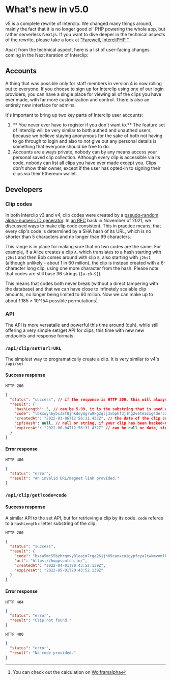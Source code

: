# What's new in v5.0

v5 is a complete rewrite of Interclip. We changed many things around, mainly the fact that it is no longer good ol' PHP powering the whole app, but rather serverless Next.js. If you want to dive deeper in the technical aspects of the rewrite, please take a look at ["Farewell, IntercliPHP
"](https://blog.trnck.dev/farewell-intercliphp/).

Apart from the technical aspect, here is a list of user-facing changes coming in the Next iteration of Interclip:

## Accounts

A thing that was possible only for staff members in version 4 is now rolling out to everyone. If you choose to sign up for Interclip using one of our login providers, you can have a single place for viewing all of the clips you have ever made, with far more customization and control. There is also an entirely new interface for admins.

It's important to bring up two key parts of Interclip user accounts:
1. ** You never ever have to register if you don't want to.** The feature set of Interclip will be very similar to both authed and unauthed users, because we believe staying anonymous for the sake of both not having to go through to login and also to not give out any personal details is something that everyone should be free to do.
2. Accounts are always private, nobody can by any means access your personal saved clip collection. Although every clip is accessible via its code, nobody can list all clips you have ever made except you. Clips don't show their owner, except if the user has opted-in to signing their clips via their Ethereum wallet.

## Developers

### Clip codes

In both Interclip v3 and v4, clip codes were created by a [pseudo-random alpha-numeric ID generator](https://github.com/interclip/interclip/blob/a08bcd48d1291b725ee9761902aa899d578bd796/includes/components/new.php#L29-L38). In [an RFC](https://github.com/interclip/next/discussions/98) back in November of 2021, we discussed ways to make clip code consistent. This in practice means, that every clip's code is determined by a SHA hash of its URL, which is no shorter than 5 characters and no longer than 99 characters. 

This range is in place for making sure that no two codes are the same. For example, if a Alice creates a clip `A`, which translates to a hash starting with `j2hs1` and then Bob comes around with clip `B`, also starting with `j2hs1` (although unlikely - about 1 in 60 milion), the clip is instead created with a 6-character long clip, using one more character from the hash. Please note that codes are still base 36 strings (`[a-z0-9]`).

This means that codes both never break (without a direct tampering with the database) and that we can have close to infinetely scalable clip amounts, no longer being limited to 60 milion. Now we can make up to about <span title="11856256217000761133249302542188159231749687370958039708207752192642025820822770528307559426132141591578133762963225828637624034458822090066222655331106816">1.185 × 10^154</span> possible permutations[^1].


### API

The API is more versataile and powerful this time around (duh), while still offering a very simple set/get API for clips, this time with new new endpoints and response formats.

### `/api/clip/set?url=URL`

The simplest way to programatically create a clip. It is very similar to v4's `/api/set`

#### Success response

`HTTP 200`
```json
{
  "status": "success", // if the response is HTTP 200, this will always be `success`
  "result": {
    "hashLength": 5, // can be 5-99, it is the substring that is used as the display code
    "code": "lbkxwyn6ybc38f8jhkdoymgrw9kg2qlj3xbpkf3j1hg2veteazxg4derczx55qspg78hhrnmgqzvad1sopguf2mvtonp1f591m9", // the full code of a  clip
    "createdAt": "2022-03-06T12:56:31.432Z", // the date of the clip creation
    "ipfsHash": null, // null or string, if your clip has been backed-up to IPFS, you will find the CID here
    "expiresAt": "2022-06-04T12:56:31.432Z" // can be null or date, signalling when the clip will expire (by default 3 months)
  }
}
```

#### Error response

`HTTP 400`

```json
{
  "status": "error",
  "result": "An invalid URL/magnet link provided."
}
```

### `/api/clip/get?code=code`

#### Success response

A similar API to the set API, but for retrieving a clip by its code. `code` referes to a `hashLength`+ letter substring of the clip. 

`HTTP 200`

```json
{
  "status": "success",
  "result": {
    "code": "bxca5mc55bzhrqmvy8loaim7rga26jjh09caoxcuigypfoyaltwkmvomlbv1crzzyxeemrakrtdm8qb8tuvk2rinar8v7wo5fjg",
    "url": "https://hoppscotch.io/",
    "createdAt": "2022-04-01T20:43:52.139Z",
    "expiresAt": "2022-05-01T20:43:52.139Z"
  }
}
```

#### Error response

`HTTP 404`

```json
{
  "status": "error",
  "result": "Clip not found."
}
```

`HTTP 400`

```json
{
  "status": "error",
  "result": "No code provided."
}
```

[^1]: You can check out the calculation on [Wolframalpha](https://www.wolframalpha.com/input?i=36%5E99)